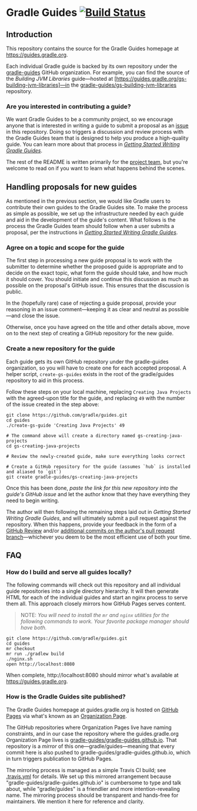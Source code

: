 # Gradle Guides [![Build Status](https://travis-ci.org/gradle/guides.svg?branch=master)](https://travis-ci.org/gradle/guides)

## Introduction

This repository contains the source for the Gradle Guides homepage at https://guides.gradle.org.

Each individual Gradle guide is backed by its own repository under the [gradle-guides](https://github.com/gradle-guides) GitHub organization. For example, you can find the source of the _Building JVM Libraries_ guide—hosted at [https://guides.gradle.org/gs-building-jvm-libraries]—in the [gradle-guides/gs-building-jvm-libraries](https://github.com/gradle-guides/gs-building-jvm-libraries) repository.

### Are you interested in contributing a guide?

We want Gradle Guides to be a community project, so we encourage anyone that is interested in writing a guide to submit a proposal as an [issue](https://github.com/gradle/guides/issues) in this repository. Doing so triggers a discussion and review process with the Gradle Guides team that is designed to help you produce a high-quality guide. You can learn more about that process in [_Getting Started Writing Gradle Guides_](https://guides.gradle.org/gs-writing-gs-guides).

The rest of the README is written primarily for the [project team](https://github.com/orgs/gradle-guides/people), but you're welcome to read on if you want to learn what happens behind the scenes.

## Handling proposals for new guides

As mentioned in the previous section, we would like Gradle users to contribute their own guides to the Gradle Guides site. To make the process as simple as possible, we set up the infrastructure needed by each guide and aid in the development of the guide's content. What follows is the process the Gradle Guides team should follow when a user submits a proposal, per the instructions in [_Getting Started Writing Gradle Guides_](https://guides.gradle.org/gs-writing-gs-guides/).


### Agree on a topic and scope for the guide

The first step in processing a new guide proposal is to work with the submitter to determine whether the proposed guide is appropriate and to decide on the exact topic, what form the guide should take, and how much it should cover. You should initiate and continue this discussion as much as possible on the proposal's GitHub issue. This ensures that the discussion is public.

In the (hopefully rare) case of rejecting a guide proposal, provide your reasoning in an issue comment—keeping it as clear and neutral as possible—and close the issue.

Otherwise, once you have agreed on the title and other details above, move on to the next step of creating a GitHub repository for the new guide.


### Create a new repository for the guide

Each guide gets its own GitHub repository under the gradle-guides organization, so you will have to create one for each accepted proposal. A helper script, `create-gs-guides` exists in the root of the gradle/guides repository to aid in this process.

Follow these steps on your local machine, replacing `Creating Java Projects` with the agreed-upon title for the guide, and replacing `49` with the number of the issue created in the step above:

    git clone https://github.com/gradle/guides.git
    cd guides
    ./create-gs-guide 'Creating Java Projects' 49

    # The command above will create a directory named gs-creating-java-projects
    cd gs-creating-java-projects

    # Review the newly-created guide, make sure everything looks correct

    # Create a GitHub repository for the guide (assumes `hub` is installed and aliased to `git`)
    git create gradle-guides/gs-creating-java-projects


Once this has been done, _paste the link for this new repository into the guide's GitHub issue_ and let the author know that they have everything they need to begin writing.

The author will then following the remaining steps laid out in _Getting Started Writing Gradle Guides_, and will ultimately submit a pull request against the repository. When this happens, provide your feedback in the form of a [GitHub Review](https://help.github.com/articles/reviewing-changes-in-pull-requests/) and/or [additional commits on the author's pull request branch](https://help.github.com/articles/committing-changes-to-a-pull-request-branch-created-from-a-fork/)—whichever you deem to be the most efficient use of both your time.


## FAQ

### How do I build and serve all guides locally?

The following commands will check out this repository and all individual guide repositories into a single directory hierarchy. It will then generate HTML for each of the individual guides and start an nginx process to serve them all. This approach closely mirrors how GitHub Pages serves content.

> NOTE: _You will need to install the `mr` and `nginx` utilities for the following commands to work. Your favorite package manager should have both._

    git clone https://github.com/gradle/guides.git
    cd guides
    mr checkout
    mr run ./gradlew build
    ./nginx.sh
    open http://localhost:8080

When complete, http://localhost:8080 should mirror what's available at https://guides.gradle.org.

### How is the Gradle Guides site published?

The Gradle Guides homepage at guides.gradle.org is hosted on [GitHub Pages](https://pages.github.com/) via what's known as an [Organization Page](https://help.github.com/articles/user-organization-and-project-pages/).

The GitHub repositories where Organization Pages live have naming constraints, and in our case the repository where the guides.gradle.org Organization Page lives is [gradle-guides/gradle-guides.github.io](https://github.com/gradle-guides/gradle-guides.github.io). That repository is a _mirror_ of this one—gradle/guides—meaning that every commit here is also pushed to gradle-guides/gradle-guides.github.io, which in turn triggers publication to GitHub Pages.

The mirroring process is managed as a simple Travis CI build; see [.travis.yml](.travis.yml) for details. We set up this mirrored arrangement because "gradle-guides/gradle-guides.github.io" is cumbersome to type and talk about, while "gradle/guides" is a friendlier and more intention-revealing name. The mirroring process should be transparent and hands-free for maintainers. We mention it here for reference and clarity.
